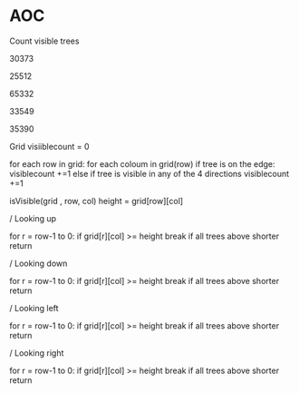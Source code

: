 # AOC

Count visible trees

30373

25512

65332

33549

35390

Grid
visiiblecount = 0

for each row in grid:
  for each coloum in grid(row)
     if tree is on the edge:
	   visiblecount +=1
else if tree is visible in any of the 4 directions 
       visiblecount +=1


isVisible(grid , row, col)
height = grid[row][col]

/ Looking up

for r = row-1 to 0:
if grid[r][col] >= height
  break
if all trees above shorter
return

/ Looking down

for r = row-1 to 0:
if grid[r][col] >= height
  break
if all trees above shorter
return

/ Looking left

for r = row-1 to 0:
if grid[r][col] >= height
  break
if all trees above shorter
return

/ Looking right

for r = row-1 to 0:
if grid[r][col] >= height
  break
if all trees above shorter
return


